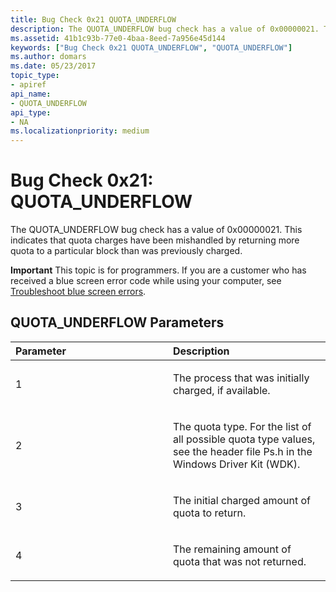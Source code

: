 ```yaml
---
title: Bug Check 0x21 QUOTA_UNDERFLOW
description: The QUOTA_UNDERFLOW bug check has a value of 0x00000021. This indicates that quota charges have been mishandled by returning more quota to a particular block than was previously charged.
ms.assetid: 41b1c93b-77e0-4baa-8eed-7a956e45d144
keywords: ["Bug Check 0x21 QUOTA_UNDERFLOW", "QUOTA_UNDERFLOW"]
ms.author: domars
ms.date: 05/23/2017
topic_type:
- apiref
api_name:
- QUOTA_UNDERFLOW
api_type:
- NA
ms.localizationpriority: medium
---
```


# Bug Check 0x21: QUOTA\_UNDERFLOW


The QUOTA\_UNDERFLOW bug check has a value of 0x00000021. This indicates that quota charges have been mishandled by returning more quota to a particular block than was previously charged.

**Important** This topic is for programmers. If you are a customer who has received a blue screen error code while using your computer, see [Troubleshoot blue screen errors](http://windows.microsoft.com/windows-10/troubleshoot-blue-screen-errors).

## QUOTA\_UNDERFLOW Parameters


<table>
<colgroup>
<col width="50%" />
<col width="50%" />
</colgroup>
<thead>
<tr class="header">
<th align="left">Parameter</th>
<th align="left">Description</th>
</tr>
</thead>
<tbody>
<tr class="odd">
<td align="left"><p>1</p></td>
<td align="left"><p>The process that was initially charged, if available.</p></td>
</tr>
<tr class="even">
<td align="left"><p>2</p></td>
<td align="left"><p>The quota type. For the list of all possible quota type values, see the header file Ps.h in the Windows Driver Kit (WDK).</p></td>
</tr>
<tr class="odd">
<td align="left"><p>3</p></td>
<td align="left"><p>The initial charged amount of quota to return.</p></td>
</tr>
<tr class="even">
<td align="left"><p>4</p></td>
<td align="left"><p>The remaining amount of quota that was not returned.</p></td>
</tr>
</tbody>
</table>

 

 

 





